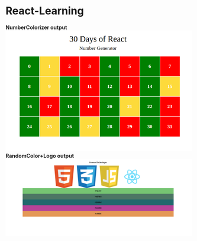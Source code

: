 # React-Learning
**NumberColorizer output**
![screenshot of the output](Number_Colorizer/Number_Colorizer.png)
**RandomColor+Logo output**
![screenshot of the output](RandomColor+Logo/RandomColor+Logo.png)
